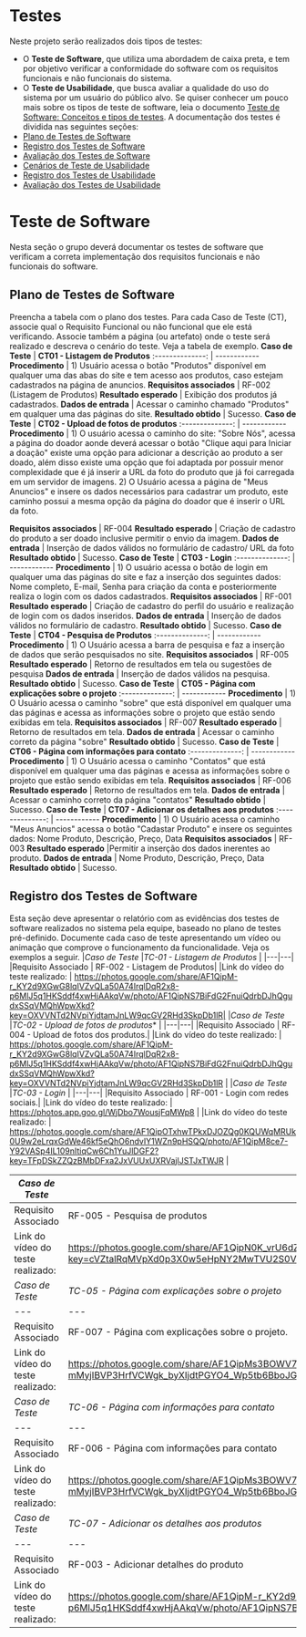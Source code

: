 # Testes
Neste projeto serão realizados dois tipos de testes:
 - O **Teste de Software**, que utiliza uma abordadem de caixa preta, e tem por objetivo verificar a conformidade do software com os requisitos funcionais e não funcionais do sistema.
 - O **Teste de Usabilidade**, que busca avaliar a qualidade do uso do sistema por um usuário do público alvo. 
Se quiser conhecer um pouco mais sobre os tipos de teste de software, leia o documento [Teste de Software: Conceitos e tipos de testes](https://blog.onedaytesting.com.br/teste-de-software/).
A documentação dos testes é dividida nas seguintes seções:
 - [Plano de Testes de Software](#plano-de-testes-de-software)
 - [Registro dos Testes de Software](#registro-dos-testes-de-software)
 - [Avaliação dos Testes de Software](#avaliação-dos-testes-de-software)
 - [Cenários de Teste de Usabilidade](#cenários-de-teste-de-usabilidade)
 - [Registro dos Testes de Usabilidade](#registro-dos-testes-de-usabilidade)
 - [Avaliação dos Testes de Usabilidade](#avaliação-dos-testes-de-usabilidade)
# Teste de Software
Nesta seção o grupo deverá documentar os testes de software que verificam a correta implementação dos requisitos funcionais e não funcionais do software.
## Plano de Testes de Software
Preencha a tabela com o plano dos testes. Para cada Caso de Teste (CT), associe qual o Requisito  Funcional ou não funcional que ele está verificando. Associe também a página (ou artefato) onde o teste será realizado e descreva o cenário do teste. Veja a tabela de exemplo.
**Caso de Teste** | **CT01 - Listagem de Produtos**
:--------------: | ------------
**Procedimento**  | 1) Usuário acessa o botão "Produtos" disponível em qualquer uma das abas do site e tem acesso aos produtos, caso estejam cadastrados na página de anuncios. 
**Requisitos associados** | RF-002 (Listagem de Produtos) 
**Resultado esperado** | Exibição dos produtos já cadastrados.
**Dados de entrada** | Acessar o caminho chamado "Produtos" em qualquer uma das páginas do site.
**Resultado obtido** | Sucesso.
**Caso de Teste** | **CT02 - Upload de fotos de produtos**
:--------------: | ------------
**Procedimento**  | 1) O usuário acessa o caminho do site: "Sobre Nós", acessa a página do doador aonde deverá acessar o botão "Clique aqui para Iniciar a doação" existe uma opção para adicionar a descrição ao produto a ser doado, além disso existe uma opção que foi adaptada por possuir menor complexidade que é já inserir a URL da foto do produto que já foi carregada em um servidor de imagens. 
2) O Usuário acessa a página de "Meus Anuncios"  e insere os dados necessários para cadastrar um produto, este caminho possui a mesma opção da página do doador que é inserir o URL da foto.
   
**Requisitos associados** | RF-004 
**Resultado esperado** | Criação de cadastro do produto a ser doado inclusive permitir o envio da imagem. 
**Dados de entrada** | Inserção de dados válidos no formulário de cadastro/ URL da foto
**Resultado obtido** | Sucesso.
**Caso de Teste** | **CT03 - Login**
:--------------: | ------------
**Procedimento**  | 1) O usuário acessa o botão de login em qualquer uma das páginas do site e faz a inserção dos seguintes dados: 
Nome completo, E-mail, Senha para criação da conta e posteriormente realiza o login com os dados cadastrados. 
**Requisitos associados** | RF-001
**Resultado esperado** | Criação de cadastro do perfil do usuário e realização de login com os dados inseridos.
**Dados de entrada** | Inserção de dados válidos no formulário de cadastro.
**Resultado obtido** | Sucesso.
**Caso de Teste** | **CT04 - Pesquisa de Produtos**
:--------------: | ------------
**Procedimento**  | 1) O Usuário acessa a barra de pesquisa e faz a inserção de dados que serão pesquisados no site.
**Requisitos associados** | RF-005
**Resultado esperado** | Retorno de resultados em tela ou sugestões de pesquisa
**Dados de entrada** | Inserção de dados válidos na pesquisa.
**Resultado obtido** | Sucesso.
**Caso de Teste** | **CT05 - Página com explicações sobre o projeto**
:--------------: | ------------
**Procedimento**  | 1) O Usuário acessa o caminho "sobre" que está disponível em qualquer uma das páginas e acessa as informações sobre o projeto que estão sendo exibidas em tela. 
**Requisitos associados** | RF-007
**Resultado esperado** | Retorno de resultados em tela.
**Dados de entrada** | Acessar o caminho correto da página "sobre"
**Resultado obtido** | Sucesso.
**Caso de Teste** | **CT06 - Página com informações para contato**
:--------------: | ------------
**Procedimento**  | 1) O Usuário acessa o caminho "Contatos" que está disponível em qualquer uma das páginas e acessa as informações sobre o projeto que estão sendo exibidas em tela. 
**Requisitos associados** | RF-006
**Resultado esperado** | Retorno de resultados em tela.
**Dados de entrada** | Acessar o caminho correto da página "contatos"
**Resultado obtido** | Sucesso.
**Caso de Teste** | **CT07 - Adicionar os detalhes aos produtos**
:--------------: | ------------
**Procedimento**  | 1) O Usuário acessa o caminho "Meus Anuncios" acessa o botão "Cadastar Produto" e insere os seguintes dados: 
Nome Produto, Descrição, Preço, Data
**Requisitos associados** | RF-003
**Resultado esperado** |Permitir a inserção dos dados inerentes ao produto. 
**Dados de entrada** |  Nome Produto, Descrição, Preço, Data
**Resultado obtido** | Sucesso.
## Registro dos Testes de Software
Esta seção deve apresentar o relatório com as evidências dos testes de software realizados no sistema pela equipe, baseado no plano de testes pré-definido. Documente cada caso de teste apresentando um vídeo ou animação que comprove o funcionamento da funcionalidade. Veja os exemplos a seguir.
|*Caso de Teste*                                 |*TC-01 - Listagem de Produtos*                                         |
|---|---|
|Requisito Associado | RF-002 - Listagem de Produtos|
|Link do vídeo do teste realizado: | https://photos.google.com/share/AF1QipM-r_KY2d9XGwG8lqIVZvQLa50A74IrqlDqR2x8-p6MlJ5q1HKSddf4xwHjAAkqVw/photo/AF1QipNS7BiFdG2FnuiQdrbDJhQgudxSSqVMQhWpwXkd?key=OXVVNTd2NVpiYjdtamJnLW9qcGV2RHd3SkpDb1lR| 
|*Caso de Teste*                                 |*TC-02 - Upload de fotos de produtos**                                         |
|---|---|
|Requisito Associado | RF-004 - 	Upload de fotos dos produtos.|
|Link do vídeo do teste realizado: | https://photos.google.com/share/AF1QipM-r_KY2d9XGwG8lqIVZvQLa50A74IrqlDqR2x8-p6MlJ5q1HKSddf4xwHjAAkqVw/photo/AF1QipNS7BiFdG2FnuiQdrbDJhQgudxSSqVMQhWpwXkd?key=OXVVNTd2NVpiYjdtamJnLW9qcGV2RHd3SkpDb1lR | 
|*Caso de Teste*                                 |*TC-03 - Login*                                         |
|---|---|
|Requisito Associado | RF-001 - Login com redes sociais.|
|Link do vídeo do teste realizado: | https://photos.app.goo.gl/WjDbo7WousjFqMWp8 | 
|Link do vídeo do teste realizado: | https://photos.google.com/share/AF1QipOTxhwTPkxDJOZQg0KQUWqMRUk0U9w2eLrqxGdWe46kf5eQhO6ndvIY1WZn9pHSQQ/photo/AF1QipM8ce7-Y92VASp4IL109nItiqCw6Ch1YuJlDGF2?key=TFpDSkZZQzBMbDFxa2JxVUUxUXRVajlJSTJxTWJR | 


|*Caso de Teste*                                 |*TC-04 - Pesquisa de Produtos*                                         |
|---|---|
|Requisito Associado | RF-005 - Pesquisa de produtos|
|Link do vídeo do teste realizado: | https://photos.google.com/share/AF1QipN0K_vrU6dZVSnw7du60xQBsfDaIlFu2KY77Juoto6EDQx44zs7NUQARBdKsbnlQg/photo/AF1QipN3Li_UiJ0VhSwNOUGxag1TISmZ9KYiMwRv9_jS?key=cVZtalRqMVpXd0p3X0w5eHpNY2MwTVU2S0VEV1dB | 
|*Caso de Teste*                                 |*TC-05 - Página com explicações sobre o projeto*                                         |
|---|---|
|Requisito Associado | RF-007  - Página com explicações sobre o projeto. |
|Link do vídeo do teste realizado: | https://photos.google.com/share/AF1QipMs3BOWV7Gq3dniKO1-mMyjIBVP3HrfVCWgk_byXIjdtPGYO4_Wp5tb6BboJGFjSQ/photo/AF1QipNcauaDCstQYuC5DxxmuZxR5DAgR64_W9cIMBqw?key=a2NScUFIWUZaS1NQcGx2UVp2cGVGckt0eWRGSjln | 
|*Caso de Teste*                                 |*TC-06 - Página com informações para contato*                                         |
|---|---|
|Requisito Associado | RF-006 - Página com informações para contato|
|Link do vídeo do teste realizado: | https://photos.google.com/share/AF1QipMs3BOWV7Gq3dniKO1-mMyjIBVP3HrfVCWgk_byXIjdtPGYO4_Wp5tb6BboJGFjSQ/photo/AF1QipNcauaDCstQYuC5DxxmuZxR5DAgR64_W9cIMBqw?key=a2NScUFIWUZaS1NQcGx2UVp2cGVGckt0eWRGSjln | 
|*Caso de Teste*                                 |*TC-07 - Adicionar os detalhes aos produtos*                                         |
|---|---|
|Requisito Associado | RF-003 - Adicionar detalhes do produto |
|Link do vídeo do teste realizado: | https://photos.google.com/share/AF1QipM-r_KY2d9XGwG8lqIVZvQLa50A74IrqlDqR2x8-p6MlJ5q1HKSddf4xwHjAAkqVw/photo/AF1QipNS7BiFdG2FnuiQdrbDJhQgudxSSqVMQhWpwXkd?key=OXVVNTd2NVpiYjdtamJnLW9qcGV2RHd3SkpDb1lR | 
